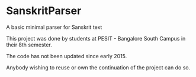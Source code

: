 # SanskritParser
A basic minimal parser for Sanskrit text

This project was done by students at PESIT - Bangalore South Campus in their 8th semester. 

The code has not been updated since early 2015. 

Anybody wishing to reuse or own the continuation of the project can do so.

